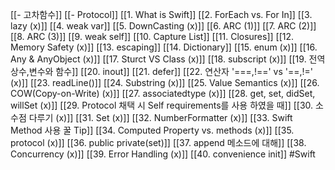 [[- 고차함수]]
[[- Protocol]]
[[1. What is Swift]]
[[2. ForEach vs. For In]]
[[3. lazy (x)]]
[[4. weak var]]
[[5. DownCasting (x)]]
[[6. ARC  (1)]]
[[7. ARC (2)]]
[[8. ARC (3)]]
[[9. weak self]]
[[10. Capture List]]
[[11. Closures]]
[[12. Memory Safety (x)]]
[[13. escaping]]
[[14. Dictionary]]
[[15. enum (x)]]
[[16. Any & AnyObject (x)]]
[[17. Sturct VS Class (x)]]
[[18. subscript (x)]]
[[19. 전역상수,변수와 함수]]
[[20. inout]]
[[21. defer]]
[[22. 연산자 '===,!==' vs '==,!=' (x)]]
[[23. readLine()]]
[[24. Substring (x)]]
[[25. Value Semantics (x)]]
[[26. COW(Copy-on-Write) (x)]]
[[27. associatedtype (x)]]
[[28. get, set, didSet, willSet (x)]]
[[29. Protocol 채택 시 Self requirements를 사용 하였을 때]]
[[30. 소수점 다루기 (x)]]
[[31. Set (x)]]
[[32. NumberFormatter (x)]]
[[33. Swift Method 사용 꿀 Tip]]
[[34. Computed Property vs. methods (x)]]
[[35. protocol (x)]]
[[36. public private(set)]]
[[37. append 메소드에 대해]]
[[38. Concurrency (x)]]
[[39. Error Handling (x)]]
[[40. convenience init]]
#Swift 